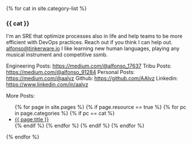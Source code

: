 {% for cat in site.category-list %}
### {{ cat }}
I'm an SRE that optimize processes also in life and help teams to be more efficient with DevOps practices.
Reach out if you think I can help out. alfonso@tinkerware.io
I like learning new human languages, playing any musical instrument and competitive ssmb.

Engineering Posts: https://medium.com/@alfonso_17637
Tribu Posts: https://medium.com/@alfonso_91284
Personal Posts: https://medium.com/@aalvz
Github: https://github.com/AAlvz
Linkedin: https://www.linkedin.com/in/aalvz

More Posts:

<ul>
  {% for page in site.pages %}
    {% if page.resource == true %}
      {% for pc in page.categories %}
        {% if pc == cat %}
          <li><a href="{{ site.github.url }}{{ page.url }}">{{ page.title }}</a></li>
        {% endif %}
      {% endfor %}
    {% endif %}
  {% endfor %}
</ul>
{% endfor %}
